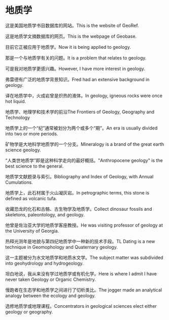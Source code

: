 # 地质学

<p><span class="chinese">这是美国地质学书目数据库的网站。</span><span class="english">This is the website of GeoRef.</span></p>

<p><span class="chinese">这是地质学文摘数据库的网页。</span><span class="english">This is the webpage of Geobase.</span></p>

<p><span class="chinese">目前它正被应用于地质学。</span><span class="english">Now it is being applied to geology.</span></p>

<p><span class="chinese">那是一个与地质学有关的问题。</span><span class="english">It is a problem that relates to geology.</span></p>

<p><span class="chinese">可是我对地质学更感兴趣。</span><span class="english">However, I have more interest in geology.</span></p>

<p><span class="chinese">弗雷德有广泛的地质学背景知识。</span><span class="english">Fred had an extensive background in geology.</span></p>

<p><span class="chinese">译在地质学中，火成岩曾是炽热的液体。</span><span class="english">In geology, igneous rocks were once hot liquid.</span></p>

<p><span class="chinese">地质学、地理学和技术学的前沿</span><span class="english">The Frontiers of Geology, Geography and Technology</span></p>

<p><span class="chinese">地质学上的一个“纪”通常被划分为两个或多个“期”。</span><span class="english">An era is usually divided into two or more periods.</span></p>

<p><span class="chinese">矿物学是大地科学地质学的一个分支。</span><span class="english">Mineralogy is a brand of the great earth science geology.</span></p>

<p><span class="chinese">“人类世地质学”即是这种科学走向的最好概括。</span><span class="english">"Anthropocene geology" is the best science to the general.</span></p>

<p><span class="chinese">地质学文献题录与索引。</span><span class="english">Bibliography and Index of Geology, with Annual Cumulations.</span></p>

<p><span class="chinese">地质学上，此石材属于火山凝灰岩。</span><span class="english">In petrographic terms, this stone is defined as volcanic tufa.</span></p>

<p><span class="chinese">收藏恐龙的化石和古骼、古生物学及地质学。</span><span class="english">Collect dinosaur fossils and skeletons, paleontology, and geology.</span></p>

<p><span class="chinese">他曾是佐治亚大学的地质学客座教授。</span><span class="english">He was visiting professor of geology at the University of Georgia.</span></p>

<p><span class="chinese">热释光测年是地貌与第四纪地质学中一种新的技术手段。</span><span class="english">TL Dating is a new technique in Geomophology and Quaternary geology.</span></p>

<p><span class="chinese">这一主题被分为水文地质学和地质水文学。</span><span class="english">The subject matter was subdivided into geohydrology and hydrogeology.</span></p>

<p><span class="chinese">坦白地说，我从来没有学过地质学或有机化学。</span><span class="english">Here is where I admit I have never taken Geology or Organic Chemistry.</span></p>

<p><span class="chinese">慢跑者在生态学和地质学之间进行了切析类比。</span><span class="english">The jogger made an analytical analogy between the ecology and geology.</span></p>

<p><span class="chinese">选修地质学或地理课程。</span><span class="english">Concentrators in geological sciences elect either geology or geography.</span></p>

